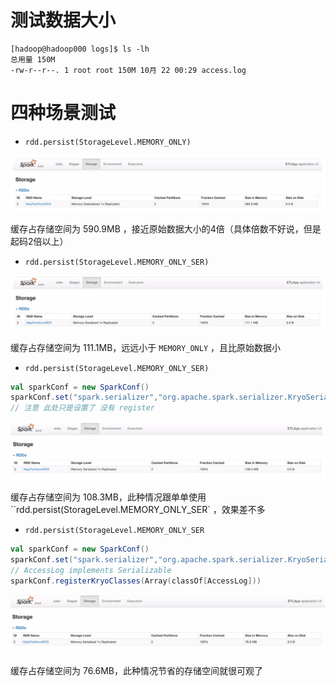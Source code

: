 # 测试数据大小

```shell
[hadoop@hadoop000 logs]$ ls -lh
总用量 150M
-rw-r--r--. 1 root root 150M 10月 22 00:29 access.log
```

# 四种场景测试

* `rdd.persist(StorageLevel.MEMORY_ONLY)`

![memory_only](../image/memory_only.jpg)

缓存占存储空间为 590.9MB ，接近原始数据大小的4倍（具体倍数不好说，但是起码2倍以上）

* `rdd.persist(StorageLevel.MEMORY_ONLY_SER)`

![memory_only_ser](../image/memory_only_ser.jpg)

缓存占存储空间为 111.1MB，远远小于 `MEMORY_ONLY` ，且比原始数据小

* `rdd.persist(StorageLevel.MEMORY_ONLY_SER)`

```scala
val sparkConf = new SparkConf()
sparkConf.set("spark.serializer","org.apache.spark.serializer.KryoSerializer")
// 注意 此处只是设置了 没有 register
```

![memory_only_ser_kryo_noregister](../image/memory_only_ser_kryo_noregister.jpg)

缓存占存储空间为 108.3MB，此种情况跟单单使用 ``rdd.persist(StorageLevel.MEMORY_ONLY_SER` ，效果差不多

* `rdd.persist(StorageLevel.MEMORY_ONLY_SER`

```scala
val sparkConf = new SparkConf()
sparkConf.set("spark.serializer","org.apache.spark.serializer.KryoSerializer")
// AccessLog implements Serializable
sparkConf.registerKryoClasses(Array(classOf[AccessLog]))
```

![memory_only_ser_kryo_register](../image/memory_only_ser_kryo_register.jpg)

缓存占存储空间为 76.6MB，此种情况节省的存储空间就很可观了